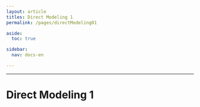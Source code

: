```yaml
---
layout: article
titles: Direct Modeling 1
permalink: /pages/directModeling01

aside:
  toc: true

sidebar:
  nav: docs-en

---
```


_____


# Direct Modeling 1
